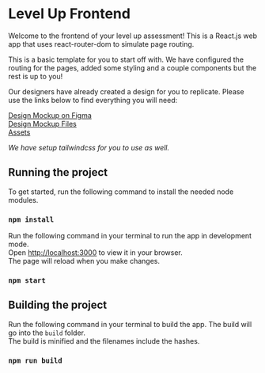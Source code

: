 # Level Up Frontend
Welcome to the frontend of your level up assessment! 
This is a React.js web app that uses react-router-dom to simulate page routing.

This is a basic template for you to start off with. We have configured the routing for the pages, added some styling and a couple components but the rest is up to you!

Our designers have already created a design for you to replicate. Please use the links below to find everything you will need:

[Design Mockup on Figma](https://www.figma.com/design/HtbUsAXOZEBjEBTnnTkpq8/Level_Up_Frontend_Design) \
[Design Mockup Files](https://link) \
[Assets](https://link)

*We have setup tailwindcss for you to use as well.*

## Running the project

To get started, run the following command to install the needed node modules.
### `npm install`

Run the following command in your terminal to run the app in development mode. \
Open [http://localhost:3000](http://localhost:3000) to view it in your browser. \
The page will reload when you make changes.

### `npm start`

## Building the project

Run the following command in your terminal to build the app. The build will go into the `build` folder. \
The build is minified and the filenames include the hashes.

### `npm run build`
